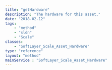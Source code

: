 ```yaml
---
title: "getHardware"
description: "The hardware for this asset."
date: "2018-02-12"
tags:
    - "method"
    - "sldn"
    - "Scale"
classes:
    - "SoftLayer_Scale_Asset_Hardware"
type: "reference"
layout: "method"
mainService : "SoftLayer_Scale_Asset_Hardware"
---
```

